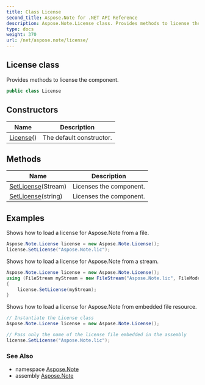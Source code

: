```yaml
---
title: Class License
second_title: Aspose.Note for .NET API Reference
description: Aspose.Note.License class. Provides methods to license the component
type: docs
weight: 370
url: /net/aspose.note/license/
---
```

## License class

Provides methods to license the component.

```csharp
public class License
```

## Constructors

| Name | Description |
| --- | --- |
| [License](license/)() | The default constructor. |

## Methods

| Name | Description |
| --- | --- |
| [SetLicense](../../aspose.note/license/setlicense/#setlicense)(Stream) | Licenses the component. |
| [SetLicense](../../aspose.note/license/setlicense/#setlicense_1)(string) | Licenses the component. |

## Examples

Shows how to load a license for Aspose.Note from a file.

```csharp
Aspose.Note.License license = new Aspose.Note.License();
license.SetLicense("Aspose.Note.lic");
```

Shows how to load a license for Aspose.Note from a stream.

```csharp
Aspose.Note.License license = new Aspose.Note.License();
using (FileStream myStream = new FileStream("Aspose.Note.lic", FileMode.Open))
{
    license.SetLicense(myStream);
}
```

Shows how to load a license for Aspose.Note from embedded file resource.

```csharp
// Instantiate the License class
Aspose.Note.License license = new Aspose.Note.License();

// Pass only the name of the license file embedded in the assembly
license.SetLicense("Aspose.Note.lic");
```

### See Also

* namespace [Aspose.Note](../../aspose.note/)
* assembly [Aspose.Note](../../)


